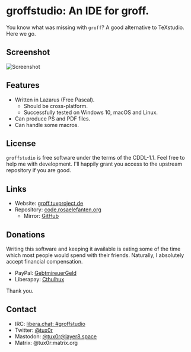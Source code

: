 # groffstudio: An IDE for groff.

You know what was missing with `groff`? A good alternative to TeXstudio. Here we go.

## Screenshot

![Screenshot](https://i.imgur.com/GNu2M6n.png)

## Features

* Written in Lazarus (Free Pascal).
  * Should be cross-platform.
  * Successfully tested on Windows 10, macOS and Linux.
* Can produce PS and PDF files.
* Can handle some macros.

## License

`groffstudio` is free software under the terms of the CDDL-1.1. Feel free to help me with development. I'll happily grant you access to the upstream repository if you are good.

## Links

* Website: [groff.tuxproject.de](https://groff.tuxproject.de)
* Repository: [code.rosaelefanten.org](https://code.rosaelefanten.org/groffstudio)
  * Mirror: [GitHub](https://github.com/dertuxmalwieder/groffstudio)

## Donations

Writing this software and keeping it available is eating some of the time which most people would spend with their friends. Naturally, I absolutely accept financial compensation.

* PayPal: [GebtmireuerGeld](https://paypal.me/gebtmireuergeld)
* Liberapay: [Cthulhux](https://liberapay.com/Cthulhux/donate)

Thank you.

## Contact

* IRC: [libera.chat: #groffstudio](irc://irc.libera.chat/groffstudio)
* Twitter: [@tux0r](https://twitter.com/tux0r)
* Mastodon: [@tux0r@layer8.space](https://layer8.space/@tux0r)
* Matrix: @tux0r:matrix.org
